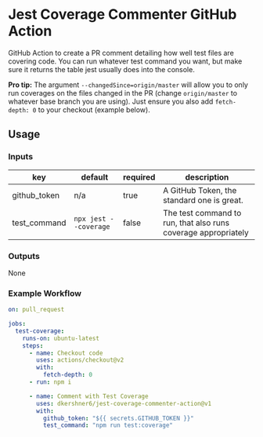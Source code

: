 # Jest Coverage Commenter GitHub Action

GitHub Action to create a PR comment detailing how well test files are covering code. You can run whatever test command you want, but make sure it returns the table jest usually does into the console.

**Pro tip:** The argument `--changedSince=origin/master` will allow you to only run coverages on the files changed in the PR (change `origin/master` to whatever base branch you are using). Just ensure you also add `fetch-depth: 0` to your checkout (example below).

## Usage

### Inputs

| key | default | required | description |
|-----|---------|----------|-------------|
| github_token | n/a | true | A GitHub Token, the standard one is great. |
| test_command | `npx jest --coverage` | false | The test command to run, that also runs coverage appropriately |

### Outputs

None

### Example Workflow

```yaml
on: pull_request

jobs:
  test-coverage:
    runs-on: ubuntu-latest
    steps:
      - name: Checkout code
        uses: actions/checkout@v2
        with:
          fetch-depth: 0
      - run: npm i

      - name: Comment with Test Coverage
        uses: dkershner6/jest-coverage-commenter-action@v1
        with:
          github_token: "${{ secrets.GITHUB_TOKEN }}"
          test_command: "npm run test:coverage"
```
